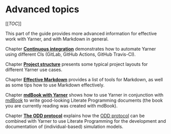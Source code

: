 # Advanced topics

[[_TOC_]]

This part of the guide provides more advanced information for effective work with
Yarner, and with Markdown in general.

Chapter [**Continuous integration**](./continuous-integration.md) demonstrates how
to automate Yarner using different CIs (GitLab, GitHub Actions, GitHub Travis-CI).

Chapter [**Project structure**](./project-structure.md) presents some typical
project layouts for different Yarner use cases.

Chapter [**Effective Markdown**](./effective-markdown.md) provides a list
of tools for Markdown, as well as some tips how to use Markdown effectively.

Chapter [**mdBook with Yarner**](./mdbook.md) shows how to use Yarner in conjunction
with [mdBook](https://github.com/rust-lang/mdBook) to write good-looking Literate Programming documents
(the book you are currently reading was created with mdBook).

Chapter [**The ODD protocol**](./odd-protocol.md) explains how the
[ODD protocol](https://www.ufz.de/index.php?de=40429) can be combined with
Yarner to use Literate Programming for the development and documentation of
(individual-based) simulation models.

